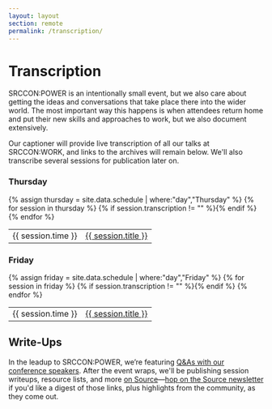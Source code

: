 ```yaml
---
layout: layout
section: remote
permalink: /transcription/
---
```


# Transcription

SRCCON:POWER is an intentionally small event, but we also care about getting the ideas and conversations that take place there into the wider world. The most important way this happens is when attendees return home and put their new skills and approaches to work, but we also document extensively.

Our captioner will provide live transcription of all our talks at SRCCON:WORK, and links to the archives will remain below. We'll also transcribe several sessions for publication later on.

<div>
    <h3>Thursday</h3>
    <table>{% assign thursday = site.data.schedule | where:"day","Thursday" %}
{% for session in thursday %}
        {% if session.transcription != "" %}<tr><td>{{ session.time }}</td><td><a href="https://aloft.nu/conf?name=srccon-power&session=2018-{{ session.id }}">{{ session.title }}</a></td></tr>{% endif %}
{% endfor %}
    </table>
</div>

<div>
    <h3>Friday</h3>
    <table>{% assign friday = site.data.schedule | where:"day","Friday" %}
{% for session in friday %}
        {% if session.transcription != "" %}<tr><td>{{ session.time }}</td><td><a href="https://aloft.nu/conf?name=srccon-power&session=2018-{{ session.id }}">{{ session.title }}</a></td></tr>{% endif %}
{% endfor %}
    </table>
</div>

## Write-Ups

In the leadup to SRCCON:POWER, we’re featuring [Q&As with our conference speakers](https://source.opennews.org/). After the event wraps, we'll be publishing session writeups, resource lists, and more [on Source](https://source.opennews.org)—[hop on the Source newsletter](https://opennews.us5.list-manage.com/subscribe?u=71c95e9a43708843d2fdc1f09&id=996e9290cc) if you'd like a digest of those links, plus highlights from the community, as they come out.

